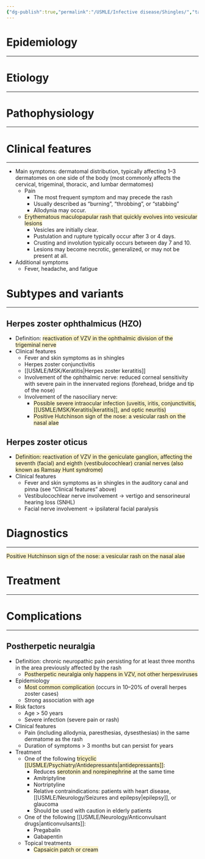 ```yaml
---
{"dg-publish":true,"permalink":"/USMLE/Infective disease/Shingles/","tags":["t1"]}
---
```


# Epidemiology
---


# Etiology
---


# Pathophysiology
---


# Clinical features
---
- Main symptoms: dermatomal distribution, typically affecting 1–3 dermatomes on one side of the body (most commonly affects the cervical, trigeminal, thoracic, and lumbar dermatomes) 
	- Pain 
		- The most frequent symptom and may precede the rash
		- Usually described as “burning”, “throbbing”, or “stabbing”
		- Allodynia may occur.
	- <span style="background:rgba(240, 200, 0, 0.2)">Erythematous maculopapular rash that quickly evolves into vesicular lesions </span>
		- Vesicles are initially clear.
		- Pustulation and rupture typically occur after 3 or 4 days.
		- Crusting and involution typically occurs between day 7 and 10. 
		- Lesions may become necrotic, generalized, or may not be present at all.
- Additional symptoms 
	- Fever, headache, and fatigue
# Subtypes and variants
---
## Herpes zoster ophthalmicus (HZO)
- Definition: <span style="background:rgba(240, 200, 0, 0.2)">reactivation of VZV in the ophthalmic division of the trigeminal nerve</span>
- Clinical features 
	- Fever and skin symptoms as in shingles
	- Herpes zoster conjunctivitis
	- [[USMLE/MSK/Keratitis\|Herpes zoster keratitis]] 
	- Involvement of the ophthalmic nerve: reduced corneal sensitivity with severe pain in the innervated regions (forehead, bridge and tip of the nose)
	- Involvement of the nasociliary nerve: 
		- <span style="background:rgba(240, 200, 0, 0.2)">Possible severe intraocular infection (uveitis, iritis, conjunctivitis, [[USMLE/MSK/Keratitis\|keratitis]], and optic neuritis) </span>
		- <span style="background:rgba(240, 200, 0, 0.2)">Positive Hutchinson sign of the nose: a vesicular rash on the nasal alae</span>
## Herpes zoster oticus
- <span style="background:rgba(240, 200, 0, 0.2)">Definition: reactivation of VZV in the geniculate ganglion, affecting the seventh (facial) and eighth (vestibulocochlear) cranial nerves (also known as Ramsay Hunt syndrome)</span>
- Clinical features
	- Fever and skin symptoms as in shingles in the auditory canal and pinna (see “Clinical features” above) 
	- Vestibulocochlear nerve involvement → vertigo and sensorineural hearing loss (SNHL)
	- Facial nerve involvement → ipsilateral facial paralysis
# Diagnostics
---
<span style="background:rgba(240, 200, 0, 0.2)">Positive Hutchinson sign of the nose: a vesicular rash on the nasal alae</span>

# Treatment
---

# Complications
---
## Postherpetic neuralgia
- Definition: chronic neuropathic pain persisting for at least three months in the area previously affected by the rash
	- <span style="background:rgba(240, 200, 0, 0.2)">Postherpetic neuralgia only happens in VZV, not other herpesviruses</span>
- Epidemiology 
	- <span style="background:rgba(240, 200, 0, 0.2)">Most common complication</span> (occurs in 10–20% of overall herpes zoster cases)
	- Strong association with age
- Risk factors 
	- Age > 50 years
	- Severe infection (severe pain or rash)
- Clinical features 
	- Pain (including allodynia, paresthesias, dysesthesias) in the same dermatome as the rash
	- Duration of symptoms > 3 months but can persist for years
- Treatment
	- One of the following <span style="background:rgba(240, 200, 0, 0.2)">tricyclic [[USMLE/Psychiatry/Antidepressants\|antidepressants]]</span>: 
		- Reduces <span style="background:rgba(240, 200, 0, 0.2)">serotonin and norepinephrine</span> at the same time
		- Amitriptyline
		- Nortriptyline
		- Relative contraindications: patients with heart disease, [[USMLE/Neurology/Seizures and epilepsy\|epilepsy]], or glaucoma
		- Should be used with caution in elderly patients
	- One of the following [[USMLE/Neurology/Anticonvulsant drugs\|anticonvulsants]]: 
		- Pregabalin
		- Gabapentin
	- Topical treatments 
		- <span style="background:rgba(240, 200, 0, 0.2)">Capsaicin patch or cream</span>
